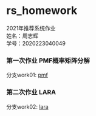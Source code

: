 # rs_homework
2021年推荐系统作业  
姓名：周志辉  
学号：2020223040049  
### 第一次作业 PMF概率矩阵分解
分支work01: [pmf](https://github.com/zzhin/rs_homework/tree/work01)
### 第二次作业 LARA
分支work02: [lara](https://github.com/zzhin/rs_homework/tree/work02)

